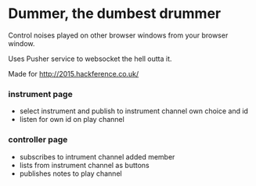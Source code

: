 # Dummer, the dumbest drummer

Control noises played on other browser windows from your browser window.

Uses Pusher service to websocket the hell outta it.

Made for http://2015.hackference.co.uk/

### instrument page
  - select instrument and publish to instrument channel own choice and id
  - listen for own id on play channel

### controller page
  - subscribes to intrument channel added member
  - lists from instrument channel as buttons
  - publishes notes to play channel
